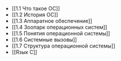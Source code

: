 
- [[1.1 Что такое ОС]]
- [[1.2 История ОС]]
- [[1.3 Аппаратное обеспечение]]
- [[1.4 Зоопарк операционных систем]]
- [[1.5 Понятия операционной системы]]
-  [[1.6 Системные вызовы]]
- [[1.7 Cтруктура операционной системы]]
- [[Язык C]]